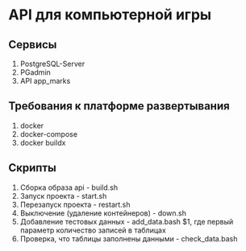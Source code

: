 # API для компьютерной игры
## Сервисы
1. PostgreSQL-Server
2. PGadmin
3. API app_marks
## Требования к платформе развертывания
   1. docker
   2. docker-compose
   3. docker buildx
## Скрипты 
1. Сборка образа api - build.sh
2. Запуск проекта - start.sh
3. Перезапуск проекта - restart.sh 
4. Выключение (удаление контейнеров) - down.sh
5. Добавление тестовых данных - add_data.bash $1, где первый 
параметр количество записей в таблицах
6. Проверка, что таблицы заполнены данными - check_data.bash
